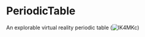 # PeriodicTable
An explorable virtual reality periodic table
(![lK4MKc](http://i.makeagif.com/media/9-28-2016/lK4MKc.gif))
